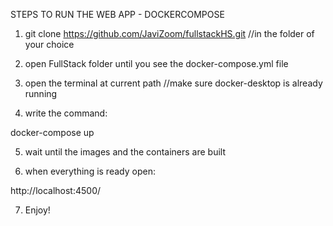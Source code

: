 STEPS TO RUN THE WEB APP - DOCKERCOMPOSE

1. git clone https://github.com/JaviZoom/fullstackHS.git //in the folder of your choice

2. open FullStack folder until you see the docker-compose.yml file

3. open the terminal at current path //make sure docker-desktop is already running

4. write the command:

docker-compose up

5. wait until the images and the containers are built

6. when everything is ready open:

http://localhost:4500/

7. Enjoy!
